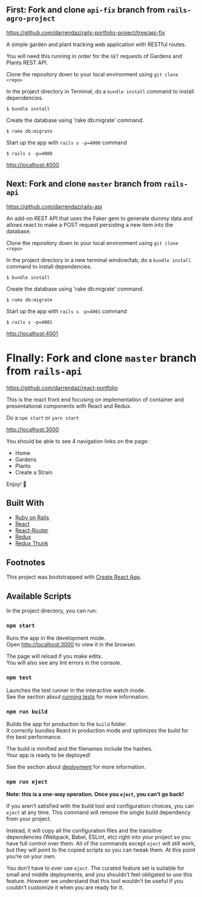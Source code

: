 ## First: Fork and clone `api-fix` branch from `rails-agro-project`

https://github.com/darrendaz/rails-portfolio-project/tree/api-fix

A simple garden and plant tracking web application with RESTful routes.

You will need this running in order for the `GET` requests of Gardens and Plants REST API.

Clone the repository down to your local environment using `git clone <repo>`

In the project directory in Terminal, do a `bundle install` command to install dependencies.

```
$ bundle install
```

Create the database using 'rake db:migrate' command.

```
$ rake db:migrate
```

Start up the app with `rails s -p=4000` command

```
$ rails s -p=4000
```

[http://localhost:4000](http://localhost:4000)

## Next: Fork and clone `master` branch from `rails-api`

https://github.com/darrendaz/rails-api

An add-on REST API that uses the Faker gem to generate dummy data and allows react to make a POST request persisting a new item into the database.

Clone the repository down to your local environment using `git clone <repo>`

In the project directory in a new terminal window/tab, do a `bundle install` command to install dependencies.

```
$ bundle install
```

Create the database using 'rake db:migrate' command.

```
$ rake db:migrate
```

Start up the app with `rails s -p=4001` command

```
$ rails s -p=4001
```

[http://localhost:4001](http://localhost:4001)

# FInally: Fork and clone `master` branch from `rails-api`

https://github.com/darrendaz/react-portfolio

This is the react front end focusing on implementation of container and presentational components with React and Redux.

Do a `npm start` or `yarn start`

[http://localhost:3000](http://localhost:3000)

You should be able to see 4 navigation links on the page:

- Home
- Gardens
- Plants
- Create a Strain

Enjoy! 🙂

## Built With

- [Ruby on Rails](https://guides.rubyonrails.org/)
- [React](https://reactjs.org/)
- [React-Router](https://reacttraining.com/react-router/web/guides/quick-start)
- [Redux](https://redux.js.org/)
- [Redux Thunk](https://github.com/reduxjs/redux-thunk)

## Footnotes

This project was bootstrapped with [Create React App](https://github.com/facebook/create-react-app).

## Available Scripts

In the project directory, you can run:

### `npm start`

Runs the app in the development mode.<br>
Open [http://localhost:3000](http://localhost:3000) to view it in the browser.

The page will reload if you make edits.<br>
You will also see any lint errors in the console.

### `npm test`

Launches the test runner in the interactive watch mode.<br>
See the section about [running tests](https://facebook.github.io/create-react-app/docs/running-tests) for more information.

### `npm run build`

Builds the app for production to the `build` folder.<br>
It correctly bundles React in production mode and optimizes the build for the best performance.

The build is minified and the filenames include the hashes.<br>
Your app is ready to be deployed!

See the section about [deployment](https://facebook.github.io/create-react-app/docs/deployment) for more information.

### `npm run eject`

**Note: this is a one-way operation. Once you `eject`, you can’t go back!**

If you aren’t satisfied with the build tool and configuration choices, you can `eject` at any time. This command will remove the single build dependency from your project.

Instead, it will copy all the configuration files and the transitive dependencies (Webpack, Babel, ESLint, etc) right into your project so you have full control over them. All of the commands except `eject` will still work, but they will point to the copied scripts so you can tweak them. At this point you’re on your own.

You don’t have to ever use `eject`. The curated feature set is suitable for small and middle deployments, and you shouldn’t feel obligated to use this feature. However we understand that this tool wouldn’t be useful if you couldn’t customize it when you are ready for it.
